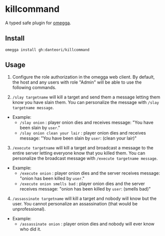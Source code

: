 <!--

When uploading your plugin to github/gitlab
start your repo name with "omegga-"

example: https://github.com/danteori/omegga-killcommand

Your plugin will be installed via omegga install gh:danteori/killcommand

-->

# killcommand

A typed safe plugin for [omegga](https://github.com/brickadia-community/omegga).

## Install

`omegga install gh:danteori/killcommand`

## Usage

1. Configure the role authorization in the omegga web client. By default, the host and any users with role "Admin" will be able to use the following commands.

2. `/slay targetname` will kill a target and send them a message letting them know you have slain them. You can personalize the message with `/slay targetname message`.

- Example:
    - `/slay onion` : player onion dies and receives message: 
            "You have been slain by `user`."
    - `/slay onion clean your lair` : player onion dies and receives message: 
            "You have been slain by `user`: (clean your lair)"

3. `/execute targetname` will kill a target and broadcast a message to the entire server letting everyone know that you killed them. You can personalize the broadcast message with `/execute targetname message`.

- Example:
    - `/execute onion` : player onion dies and the server receives message: 
            "onion has been killed by `user`."
    - `/execute onion smells bad` : player onion dies and the server receives message:
            "onion has been killed by `user`: (smells bad)"

4. `/assassinate targetname` will kill a target and nobody will know but the user. You cannot personalize an assassination (that would be unprofessional).

- Example:
    - `/assassinate onion` : player onion dies and nobody will ever know who did it.
